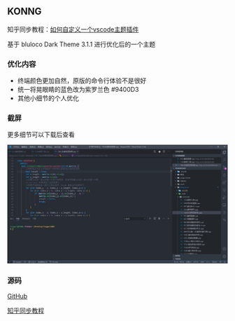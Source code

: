 ## KONNG

知乎同步教程：[如何自定义一个vscode主题插件](https://zhuanlan.zhihu.com/p/157288300)

基于 bluloco Dark Theme 3.1.1 进行优化后的一个主题

### 优化内容

- 终端颜色更加自然，原版的命令行体验不是很好
- 统一将晃眼睛的蓝色改为紫罗兰色 #9400D3
- 其他小细节的个人优化

### 截屏

更多细节可以下载后查看

![DEMO](https://raw.githubusercontent.com/fengwei2002/vscode-theme-KONNG/master/cpp%E6%88%AA%E5%9B%BE.png)


### 源码

[GitHub](https://github.com/fengwei2002/vscode-theme-KONNG)

[知乎同步教程](https://zhuanlan.zhihu.com/p/157288300)
